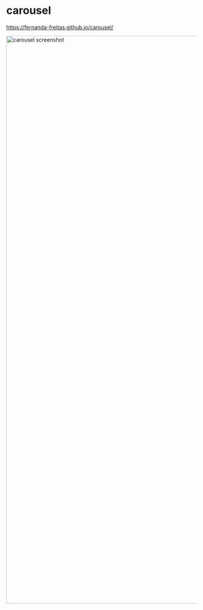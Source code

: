 # carousel

https://fernanda-freitas.github.io/carousel/

<img width="1503" alt="carousel screenshot" src="https://user-images.githubusercontent.com/33285862/195984569-3ce3913e-4207-4ebf-b341-5d0588ffb022.png">
